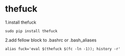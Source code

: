 # thefuck

1.install thefuck
```
sudo pip install thefuck
```
2.add fellow block to .bashrc or .bash_aliases
```
alias fuck='eval $(thefuck $(fc -ln -1)); history -r'
```
